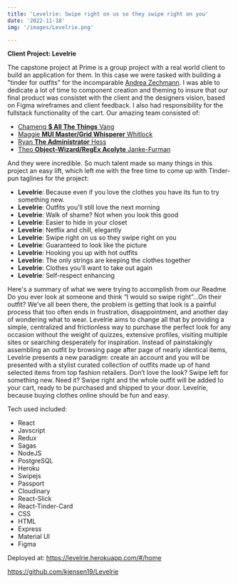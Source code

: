 ```yaml
---
title: 'Levelrie: Swipe right on us so they swipe right on you'
date: '2022-11-18'
img: '/images/Levelrie.png'

---
```


**Client Project: Levelrie**

The capstone project at Prime is a group project with a real world client to build an application for them. In this case we were tasked with building a "tinder for outfits" for the incomparable [Andrea Zechmann](https://www.linkedin.com/in/andrea-zechmann/). I was able to dedicate a lot of time to component creation and theming to insure that our final product was consistet with the client and the designers vision, based on Figma wireframes and client feedback. I also had responsibility for the fullstack functionality of the cart. Our amazing team consisted of:

-  [Chameng **$ All The Things** Vang](https://www.linkedin.com/in/chamengvang/)
-  [Maggie **MUI Master/Grid Whisperer** Whitlock](https://www.linkedin.com/in/maggieawhitlock/)
-  [Ryan **The Administrator** Hess](https://www.linkedin.com/in/ryanmhess80/)
-  [Theo **Object-Wizard/RegEx Acolyte** Janke-Furman](https://www.linkedin.com/in/theo-jf/)

And they were incredible. So much talent made so many things in this project an easy lift, which left me with the free time to come up with Tinder-pun taglines for the project:

- **Levelrie**: Because even if you love the clothes you have its fun to try something new.
- **Levelrie**: Outfits you’ll still love the next morning
- **Levelrie**: Walk of shame? Not when you look this good
- **Levelrie**: Easier to hide in your closet
- **Levelrie**: Netflix and chill, elegantly
- **Levelrie**: Swipe right on us so they swipe right on you
- **Levelrie**: Guaranteed to look like the picture
- **Levelrie**: Hooking you up with hot outfits
- **Levelrie**: The only strings are keeping the clothes together
- **Levelrie**: Clothes you’ll want to take out again
- **Levelrie**: Self-respect enhancing

Here's a summary of what we were trying to accomplish from our Readme
Do you ever look at someone and think “I would so swipe right”…On their outfit? We’ve all been there, the problem is getting that look is a painful process that too often ends in frustration, disappointment, and another day of wondering what to wear. Levelrie aims to change all that by providing a simple, centralized and frictionless way to purchase the perfect look for any occasion without the weight of quizzes, extensive profiles, visiting multiple sites or searching desperately for inspiration. Instead of painstakingly assembling an outfit by browsing page after page of nearly identical items, Levelrie presents a new paradigm: create an account and you will be presented with a stylist curated collection of outfits made up of hand selected items from top fashion retailers. Don’t love the look? Swipe left for something new. Need it? Swipe right and the whole outfit will be added to your cart, ready to be purchased and shipped to your door. Levelrie, because buying clothes online should be fun and easy.


Tech used included:
- React
- Javscript
- Redux
- Sagas
- NodeJS
- PostgreSQL
- Heroku
- Swipejs
- Passport
- Cloudinary
- React-Slick
- React-Tinder-Card
- CSS
- HTML
- Express
- Material UI
- Figma


Deployed at: https://levelrie.herokuapp.com/#/home

https://github.com/kjensen19/Levelrie